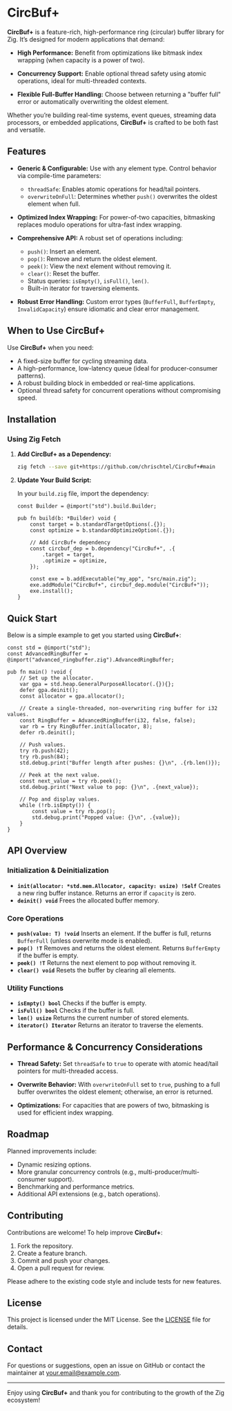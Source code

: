 # CircBuf+

**CircBuf+** is a feature-rich, high-performance ring (circular) buffer library for Zig. It’s designed for modern applications that demand:

- **High Performance:**
  Benefit from optimizations like bitmask index wrapping (when capacity is a power of two).

- **Concurrency Support:**
  Enable optional thread safety using atomic operations, ideal for multi-threaded contexts.

- **Flexible Full-Buffer Handling:**
  Choose between returning a "buffer full" error or automatically overwriting the oldest element.

Whether you’re building real-time systems, event queues, streaming data processors, or embedded applications, **CircBuf+** is crafted to be both fast and versatile.

## Features

- **Generic & Configurable:**
  Use with any element type. Control behavior via compile-time parameters:
  - `threadSafe`: Enables atomic operations for head/tail pointers.
  - `overwriteOnFull`: Determines whether `push()` overwrites the oldest element when full.

- **Optimized Index Wrapping:**
  For power-of-two capacities, bitmasking replaces modulo operations for ultra-fast index wrapping.

- **Comprehensive API:**
  A robust set of operations including:
  - `push()`: Insert an element.
  - `pop()`: Remove and return the oldest element.
  - `peek()`: View the next element without removing it.
  - `clear()`: Reset the buffer.
  - Status queries: `isEmpty()`, `isFull()`, `len()`.
  - Built-in iterator for traversing elements.

- **Robust Error Handling:**
  Custom error types (`BufferFull`, `BufferEmpty`, `InvalidCapacity`) ensure idiomatic and clear error management.

## When to Use CircBuf+

Use **CircBuf+** when you need:
- A fixed-size buffer for cycling streaming data.
- A high-performance, low-latency queue (ideal for producer-consumer patterns).
- A robust building block in embedded or real-time applications.
- Optional thread safety for concurrent operations without compromising speed.

## Installation

### Using Zig Fetch

1. **Add CircBuf+ as a Dependency:**

   ```bash
   zig fetch --save git+https://github.com/chrischtel/CircBuf+#main
   ```

2. **Update Your Build Script:**

   In your `build.zig` file, import the dependency:

   ```zig
   const Builder = @import("std").build.Builder;

   pub fn build(b: *Builder) void {
       const target = b.standardTargetOptions(.{});
       const optimize = b.standardOptimizeOption(.{});

       // Add CircBuf+ dependency
       const circbuf_dep = b.dependency("CircBuf+", .{
           .target = target,
           .optimize = optimize,
       });

       const exe = b.addExecutable("my_app", "src/main.zig");
       exe.addModule("CircBuf+", circbuf_dep.module("CircBuf+"));
       exe.install();
   }
   ```

## Quick Start

Below is a simple example to get you started using **CircBuf+**:

```zig
const std = @import("std");
const AdvancedRingBuffer = @import("advanced_ringbuffer.zig").AdvancedRingBuffer;

pub fn main() !void {
    // Set up the allocator.
    var gpa = std.heap.GeneralPurposeAllocator(.{}){};
    defer gpa.deinit();
    const allocator = gpa.allocator();

    // Create a single-threaded, non-overwriting ring buffer for i32 values.
    const RingBuffer = AdvancedRingBuffer(i32, false, false);
    var rb = try RingBuffer.init(allocator, 8);
    defer rb.deinit();

    // Push values.
    try rb.push(42);
    try rb.push(84);
    std.debug.print("Buffer length after pushes: {}\n", .{rb.len()});

    // Peek at the next value.
    const next_value = try rb.peek();
    std.debug.print("Next value to pop: {}\n", .{next_value});

    // Pop and display values.
    while (!rb.isEmpty()) {
        const value = try rb.pop();
        std.debug.print("Popped value: {}\n", .{value});
    }
}
```

## API Overview

### Initialization & Deinitialization
- **`init(allocator: *std.mem.Allocator, capacity: usize) !Self`**
  Creates a new ring buffer instance. Returns an error if `capacity` is zero.
- **`deinit() void`**
  Frees the allocated buffer memory.

### Core Operations
- **`push(value: T) !void`**
  Inserts an element. If the buffer is full, returns `BufferFull` (unless overwrite mode is enabled).
- **`pop() !T`**
  Removes and returns the oldest element. Returns `BufferEmpty` if the buffer is empty.
- **`peek() !T`**
  Returns the next element to pop without removing it.
- **`clear() void`**
  Resets the buffer by clearing all elements.

### Utility Functions
- **`isEmpty() bool`**
  Checks if the buffer is empty.
- **`isFull() bool`**
  Checks if the buffer is full.
- **`len() usize`**
  Returns the current number of stored elements.
- **`iterator() Iterator`**
  Returns an iterator to traverse the elements.

## Performance & Concurrency Considerations

- **Thread Safety:**
  Set `threadSafe` to `true` to operate with atomic head/tail pointers for multi-threaded access.

- **Overwrite Behavior:**
  With `overwriteOnFull` set to `true`, pushing to a full buffer overwrites the oldest element; otherwise, an error is returned.

- **Optimizations:**
  For capacities that are powers of two, bitmasking is used for efficient index wrapping.

## Roadmap

Planned improvements include:
- Dynamic resizing options.
- More granular concurrency controls (e.g., multi-producer/multi-consumer support).
- Benchmarking and performance metrics.
- Additional API extensions (e.g., batch operations).

## Contributing

Contributions are welcome! To help improve **CircBuf+**:

1. Fork the repository.
2. Create a feature branch.
3. Commit and push your changes.
4. Open a pull request for review.

Please adhere to the existing code style and include tests for new features.

## License

This project is licensed under the MIT License. See the [LICENSE](LICENSE) file for details.

## Contact

For questions or suggestions, open an issue on GitHub or contact the maintainer at [your.email@example.com](mailto:your.email@example.com).

---

Enjoy using **CircBuf+** and thank you for contributing to the growth of the Zig ecosystem!
